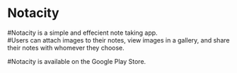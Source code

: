 # Notacity

#Notacity is a simple and effecient note taking app.  
#Users can attach images to their notes, view images in a gallery, and share their notes with whomever they choose.

#Notacity is available on the Google Play Store.
